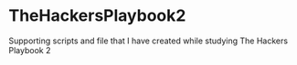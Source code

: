 # TheHackersPlaybook2
Supporting scripts and file that I have created while studying The Hackers Playbook 2
